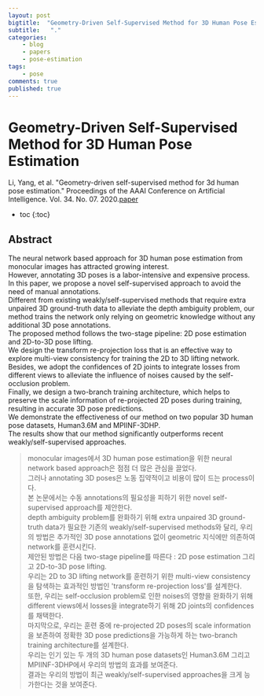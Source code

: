 ```yaml
---
layout: post
bigtitle:  "Geometry-Driven Self-Supervised Method for 3D Human Pose Estimation"
subtitle:   "."
categories:
    - blog
    - papers
    - pose-estimation
tags:
    - pose
comments: true
published: true
---
```




# Geometry-Driven Self-Supervised Method for 3D Human Pose Estimation

Li, Yang, et al. "Geometry-driven self-supervised method for 3d human pose estimation." Proceedings of the AAAI Conference on Artificial Intelligence. Vol. 34. No. 07. 2020.[paper](https://ojs.aaai.org/index.php/AAAI/article/view/6808)

* toc
{:toc}

## Abstract

The neural network based approach for 3D human pose estimation from monocular images has attracted growing interest.  
However, annotating 3D poses is a labor-intensive and expensive process.  
In this paper, we propose a novel self-supervised approach to avoid the need of manual annotations.  
Different from existing weakly/self-supervised methods that require extra unpaired 3D ground-truth data to alleviate the depth ambiguity problem, our method trains the network only relying on geometric knowledge without any additional 3D pose annotations.  
The proposed method follows the two-stage pipeline: 2D pose estimation and 2D-to-3D pose lifting.  
We design the transform re-projection loss that is an effective way to explore multi-view consistency for training the 2D to 3D lifting network.  
Besides, we adopt the confidences of 2D joints to integrate losses from different views to alleviate the influence of noises caused by the self-occlusion problem.  
Finally, we design a two-branch training architecture, which helps to preserve the scale information of re-projected 2D poses during training, resulting in accurate 3D pose predictions.  
We demonstrate the effectiveness of our method on two popular 3D human pose datasets, Human3.6M and MPIINF-3DHP.  
The results show that our method significantly outperforms recent weakly/self-supervised approaches.

> monocular images에서 3D human pose estimation을 위한 neural network based approach은 점점 더 많은 관심을 끌었다.  
그러나 annotating 3D poses은 노동 집약적이고 비용이 많이 드는 process이다.  
본 논문에서는 수동 annotations의 필요성을 피하기 위한 novel self-supervised approach를 제안한다.  
depth ambiguity problem를 완화하기 위해 extra unpaired 3D ground-truth data가 필요한 기존의 weakly/self-supervised methods와 달리, 우리의 방법은 추가적인 3D pose annotations 없이 geometric 지식에만 의존하여 network를 훈련시킨다.  
제안된 방법은 다음 two-stage pipeline를 따른다 : 2D pose estimation 그리고 2D-to-3D pose lifting.  
우리는 2D to 3D lifting network를 훈련하기 위한 multi-view consistency을 탐색하는 효과적인 방법인 'transform re-projection loss'를 설계한다.  
또한, 우리는 self-occlusion problem로 인한 noises의 영향을 완화하기 위해 different views에서 losses을 integrate하기 위해 2D joints의 confidences를 채택한다.  
마지막으로, 우리는 훈련 중에 re-projected 2D poses의 scale information을 보존하여 정확한 3D pose predictions을 가능하게 하는 two-branch training architecture를 설계한다.  
우리는 인기 있는 두 개의 3D human pose datasets인 Human3.6M 그리고 MPIINF-3DHP에서 우리의 방법의 효과를 보여준다.  
결과는 우리의 방법이 최근 weakly/self-supervised approaches을 크게 능가한다는 것을 보여준다.
